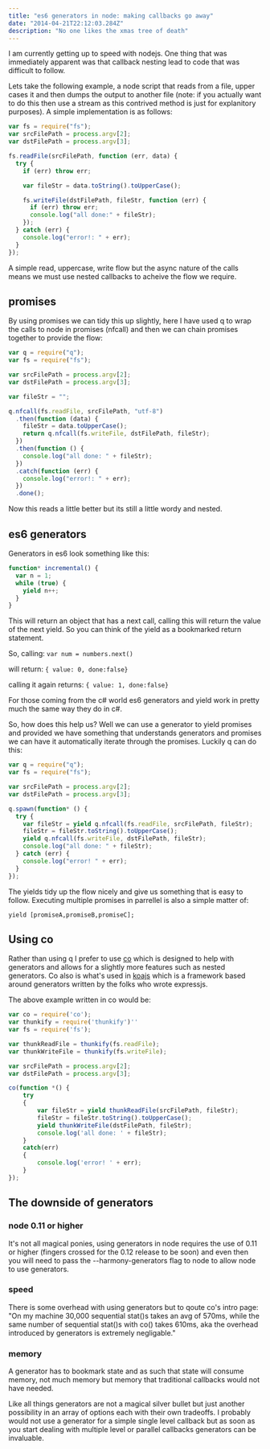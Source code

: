 ```yaml
---
title: "es6 generators in node: making callbacks go away"
date: "2014-04-21T22:12:03.284Z"
description: "No one likes the xmas tree of death"
---
```


I am currently getting up to speed with nodejs. One thing that was immediately apparent was that callback nesting lead to code that was difficult to follow.

Lets take the following example, a node script that reads from a file, upper cases it and then dumps the output to another file (note: if you actually want to do this then use a stream as this contrived method is just for explanitory purposes). A simple implementation is as follows:

```js
var fs = require("fs");
var srcFilePath = process.argv[2];
var dstFilePath = process.argv[3];

fs.readFile(srcFilePath, function (err, data) {
  try {
    if (err) throw err;

    var fileStr = data.toString().toUpperCase();

    fs.writeFile(dstFilePath, fileStr, function (err) {
      if (err) throw err;
      console.log("all done:" + fileStr);
    });
  } catch (err) {
    console.log("error!: " + err);
  }
});
```

A simple read, uppercase, write flow but the async nature of the calls means we must use nested callbacks to acheive the flow we require.

## promises

By using promises we can tidy this up slightly, here I have used q to wrap the calls to node in promises (nfcall) and then we can chain promises together to provide the flow:

```js
var q = require("q");
var fs = require("fs");

var srcFilePath = process.argv[2];
var dstFilePath = process.argv[3];

var fileStr = "";

q.nfcall(fs.readFile, srcFilePath, "utf-8")
  .then(function (data) {
    fileStr = data.toUpperCase();
    return q.nfcall(fs.writeFile, dstFilePath, fileStr);
  })
  .then(function () {
    console.log("all done: " + fileStr);
  })
  .catch(function (err) {
    console.log("error!: " + err);
  })
  .done();
```

Now this reads a little better but its still a little wordy and nested.

## es6 generators

Generators in es6 look something like this:

```js
function* incremental() {
  var n = 1;
  while (true) {
    yield n++;
  }
}
```

This will return an object that has a next call, calling this will return the value of the next yield. So you can think of the yield as a bookmarked return statement.

So, calling: `var num = numbers.next()`

will return: `{ value: 0, done:false}`

calling it again returns: `{ value: 1, done:false}`

For those coming from the c# world es6 generators and yield work in pretty much the same way they do in c#.

So, how does this help us? Well we can use a generator to yield promises and provided we have something that understands generators and promises we can have it automatically iterate through the promises. Luckily q can do this:

```js
var q = require("q");
var fs = require("fs");

var srcFilePath = process.argv[2];
var dstFilePath = process.argv[3];

q.spawn(function* () {
  try {
    var fileStr = yield q.nfcall(fs.readFile, srcFilePath, fileStr);
    fileStr = fileStr.toString().toUpperCase();
    yield q.nfcall(fs.writeFile, dstFilePath, fileStr);
    console.log("all done: " + fileStr);
  } catch (err) {
    console.log("error! " + err);
  }
});
```

The yields tidy up the flow nicely and give us something that is easy to follow. Executing multiple promises in parrellel is also a simple matter of:

`yield [promiseA,promiseB,promiseC];`

## Using co

Rather than using q I prefer to use [co](https://github.com/visionmedia/co) which is designed to help with generators and allows for a slightly more features such as nested generators. Co also is what's used in [koajs](http://koajs.com) which is a framework based around generators written by the folks who wrote expressjs.

The above example written in co would be:

```js
var co = require('co');
var thunkify = require('thunkify')''
var fs = require('fs');

var thunkReadFile = thunkify(fs.readFile);
var thunkWriteFile = thunkify(fs.writeFile);

var srcFilePath = process.argv[2];
var dstFilePath = process.argv[3];

co(function *() {
	try
	{
		var fileStr = yield thunkReadFile(srcFilePath, fileStr);
		fileStr = fileStr.toString().toUpperCase();
		yield thunkWriteFile(dstFilePath, fileStr);
		console.log('all done: ' + fileStr);
	}
	catch(err)
	{
		console.log('error! ' + err);
	}
});
```

## The downside of generators

### node 0.11 or higher

It's not all magical ponies, using generators in node requires the use of 0.11 or higher (fingers crossed for the 0.12 release to be soon) and even then you will need to pass the --harmony-generators flag to node to allow node to use generators.

### speed

There is some overhead with using generators but to qoute co's intro page: "On my machine 30,000 sequential stat()s takes an avg of 570ms, while the same number of sequential stat()s with co() takes 610ms, aka the overhead introduced by generators is extremely negligable."

### memory

A generator has to bookmark state and as such that state will consume memory, not much memory but memory that traditional callbacks would not have needed.

Like all things generators are not a magical silver bullet but just another possibility in an array of options each with their own tradeoffs. I probably would not use a generator for a simple single level callback but as soon as you start dealing with multiple level or parallel callbacks generators can be invaluable.
